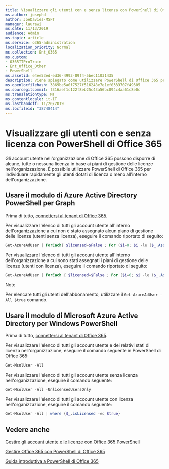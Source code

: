 ```yaml
---
title: Visualizzare gli utenti con e senza licenza con PowerShell di Office 365
ms.author: josephd
author: JoeDavies-MSFT
manager: laurawi
ms.date: 11/13/2019
audience: Admin
ms.topic: article
ms.service: o365-administration
localization_priority: Normal
ms.collection: Ent_O365
ms.custom:
- O365ITProTrain
- Ent_Office_Other
- PowerShell
ms.assetid: e4ee53ed-ed36-4993-89f4-5bec11031435
description: Viene spiegato come utilizzare PowerShell di Office 365 per visualizzare gli account utente con e senza licenza.
ms.openlocfilehash: 3869be5a0f7527f516248e7e1ef0333707f49305
ms.sourcegitcommit: f316aef1c122f8eb25c43a56bc894c4aa61c8e0c
ms.translationtype: MT
ms.contentlocale: it-IT
ms.lasthandoff: 11/20/2019
ms.locfileid: "38748414"
---
```

# <a name="view-licensed-and-unlicensed-users-with-office-365-powershell"></a>Visualizzare gli utenti con e senza licenza con PowerShell di Office 365

Gli account utente nell'organizzazione di Office 365 possono disporre di alcune, tutte o nessuna licenza in base ai piani di gestione delle licenze nell'organizzazione. È possibile utilizzare PowerShell di Office 365 per individuare rapidamente gli utenti dotati di licenza o meno all'interno dell'organizzazione.

## <a name="use-the-azure-active-directory-powershell-for-graph-module"></a>Usare il modulo di Azure Active Directory PowerShell per Graph

Prima di tutto, [connettersi al tenant di Office 365](connect-to-office-365-powershell.md#connect-with-the-azure-active-directory-powershell-for-graph-module).
 
Per visualizzare l'elenco di tutti gli account utente all'interno dell'organizzazione a cui non è stato assegnato alcun piano di gestione delle licenze (utenti senza licenza), eseguire il comando riportato di seguito:
  
```powershell
Get-AzureAdUser | ForEach{ $licensed=$False ; For ($i=0; $i -le ($_.AssignedLicenses | Measure).Count ; $i++) { If( [string]::IsNullOrEmpty(  $_.AssignedLicenses[$i].disabledplans ) -ne $True) { $licensed=$true } } ; If( $licensed -eq $false) { Write-Host $_.UserPrincipalName} }
```

Per visualizzare l'elenco di tutti gli account utente all'interno dell'organizzazione a cui sono stati assegnati i piani di gestione delle licenze (utenti con licenza), eseguire il comando riportato di seguito:
  
```powershell
Get-AzureAdUser | ForEach { $licensed=$False ; For ($i=0; $i -le ($_.AssignedLicenses | Measure).Count ; $i++) { If( [string]::IsNullOrEmpty(  $_.AssignedLicenses[$i].disabledplans ) -ne $True) { $licensed=$true } } ; If( $licensed -eq $true) { Write-Host $_.UserPrincipalName} }
```
>[!Note]
>Per elencare tutti gli utenti dell'abbonamento, utilizzare il `Get-AzureAdUser -All $true` comando.
>

## <a name="use-the-microsoft-azure-active-directory-module-for-windows-powershell"></a>Usare il modulo di Microsoft Azure Active Directory per Windows PowerShell

Prima di tutto, [connettersi al tenant di Office 365](connect-to-office-365-powershell.md#connect-with-the-microsoft-azure-active-directory-module-for-windows-powershell).

Per visualizzare l'elenco di tutti gli account utente e dei relativi stati di licenza nell'organizzazione, eseguire il comando seguente in PowerShell di Office 365:
  
```powershell
Get-MsolUser -All
```

Per visualizzare l'elenco di tutti gli account utente senza licenza nell'organizzazione, eseguire il comando seguente:
  
```powershell
Get-MsolUser -All -UnlicensedUsersOnly
```

Per visualizzare l'elenco di tutti gli account utente con licenza nell'organizzazione, eseguire il comando seguente:
  
```powershell
Get-MsolUser -All | where {$_.isLicensed -eq $true}
```

## <a name="see-also"></a>Vedere anche

[Gestire gli account utente e le licenze con Office 365 PowerShell](manage-user-accounts-and-licenses-with-office-365-powershell.md)
  
[Gestire Office 365 con PowerShell di Office 365](manage-office-365-with-office-365-powershell.md)
  
[Guida introduttiva a PowerShell di Office 365](getting-started-with-office-365-powershell.md)
